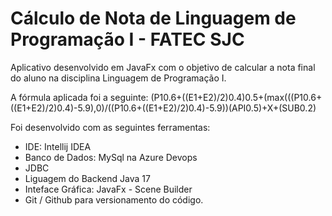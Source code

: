 
# Cálculo de Nota de Linguagem de Programação I - FATEC SJC

Aplicativo desenvolvido em JavaFx com o objetivo de calcular a nota final do aluno na disciplina Linguagem de Programação I.

A fórmula aplicada foi a seguinte:
(P10.6+((E1+E2)/2)0.4)0.5+(max(((P10.6+((E1+E2)/2)0.4)-5.9),0)/((P10.6+((E1+E2)/2)0.4)-5.9))(API0.5)+X+(SUB0.2)


Foi desenvolvido com as seguintes ferramentas:

- IDE: Intellij IDEA 
- Banco de Dados: MySql na Azure Devops
- JDBC 
- Liguagem do Backend Java 17
- Inteface Gráfica: JavaFx - Scene Builder
- Git / Github para versionamento do código.